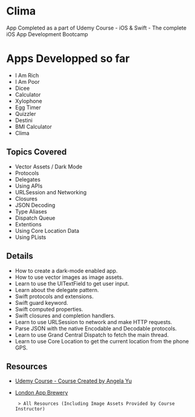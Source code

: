 # Clima
App Completed as a part of Udemy Course - iOS &amp; Swift - The complete iOS App Development Bootcamp


# Apps Developped so far
 - I Am Rich 
 - I Am Poor
 - Dicee
 - Calculator
 - Xylophone
 - Egg Timer
 - Quizzler
 - Destini
 - BMI Calculator
 - Clima


## Topics Covered
 - Vector Assets / Dark Mode
 - Protocols
 - Delegates
 - Using APIs
 - URLSession and Networking
 - Closures
 - JSON Decoding
 - Type Aliases
 - Dispatch Queue
 - Extentions
 - Using Core Location Data
 - Using PLists

## Details
 - How to create a dark-mode enabled app.
 - How to use vector images as image assets.
 - Learn to use the UITextField to get user input.
 - Learn about the delegate pattern.
 - Swift protocols and extensions.
 - Swift guard keyword.
 - Swift computed properties.
 - Swift closures and completion handlers.
 - Learn to use URLSession to network and make HTTP requests.
 - Parse JSON with the native Encodable and Decodable protocols.
 - Learn to use Grand Central Dispatch to fetch the main thread.
 - Learn to use Core Location to get the current location from the phone GPS.

## Resources
- [Udemy Course - Course Created by Angela Yu](https://www.udemy.com/course/ios-13-app-development-bootcamp/)
- [London App Brewery](https://www.londonappbrewery.com)

       > All Resources (Including Image Assets Provided by Course Instructor) 

